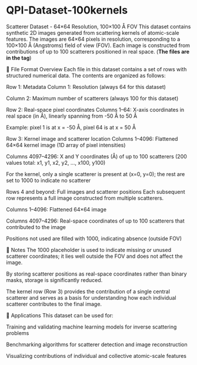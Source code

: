 # QPI-Dataset-100kernels
Scatterer Dataset - 64×64 Resolution, 100×100 Å FOV
This dataset contains synthetic 2D images generated from scattering kernels of atomic-scale features. The images are 64×64 pixels in resolution, corresponding to a 100×100 Å (Angstroms) field of view (FOV). Each image is constructed from contributions of up to 100 scatterers positioned in real space. (**The files are in the tag**)

📁 File Format Overview
Each file in this dataset contains a set of rows with structured numerical data. The contents are organized as follows:

Row 1: Metadata
Column 1: Resolution (always 64 for this dataset)

Column 2: Maximum number of scatterers (always 100 for this dataset)

Row 2: Real-space pixel coordinates
Columns 1–64: X-axis coordinates in real space (in Å), linearly spanning from -50 Å to 50 Å

Example: pixel 1 is at x = -50 Å, pixel 64 is at x = 50 Å

Row 3: Kernel image and scatterer location
Columns 1–4096: Flattened 64×64 kernel image (1D array of pixel intensities)

Columns 4097–4296: X and Y coordinates (Å) of up to 100 scatterers (200 values total: x1, y1, x2, y2, ..., x100, y100)

For the kernel, only a single scatterer is present at (x=0, y=0); the rest are set to 1000 to indicate no scatterer

Rows 4 and beyond: Full images and scatterer positions
Each subsequent row represents a full image constructed from multiple scatterers.

Columns 1–4096: Flattened 64×64 image

Columns 4097–4296: Real-space coordinates of up to 100 scatterers that contributed to the image

Positions not used are filled with 1000, indicating absence (outside FOV)

📌 Notes
The 1000 placeholder is used to indicate missing or unused scatterer coordinates; it lies well outside the FOV and does not affect the image.

By storing scatterer positions as real-space coordinates rather than binary masks, storage is significantly reduced.

The kernel row (Row 3) provides the contribution of a single central scatterer and serves as a basis for understanding how each individual scatterer contributes to the final image.

🧪 Applications
This dataset can be used for:

Training and validating machine learning models for inverse scattering problems

Benchmarking algorithms for scatterer detection and image reconstruction

Visualizing contributions of individual and collective atomic-scale features
